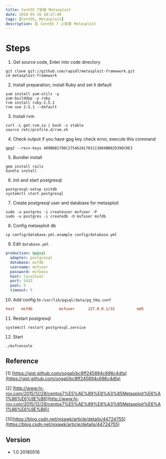 ```yaml
---
title: CentOS 7安装 Metasploit
date: 2018-05-16 18:27:40
tags: [CentOS, Metasploit]
description: 在 CentOS 7 上安装 Metasploit
---
```

<!-- ## Install metasploit on CentOS 7 -->

# Steps

1. Get source code, Enter into code directory

```shell
git clone git://github.com/rapid7/metasploit-framework.git
cd metasploit-framework
```

2. Install preparation, install Ruby and set it default

```shell
yum install yum-utils -y
yum-builddep -y ruby
rvm install ruby-2.5.1
rvm use 2.5.1 --default
```

3. Install rvm

```shell
curl -L get.rvm.io | bash -s stable
source /etc/profile.d/rvm.sh
```

4. Check output if you have gpg key check error, execute this command

```shell
gpg2 --recv-keys 409B6B1796C275462A1703113804BB82D39DC0E3
```

5. Bundler install

```shell
gem install rails
bundle install
```

6. Init and start postgresql 

```shell
postgresql-setup initdb
systemctl start postgresql
```

7. Create postgresql user and database for metasploit 

```shell
sudo -u postgres -i createuser msfuser -P
sudo -u postgres -i createdb -O msfuser msfdb
```

8. Config metasploit db

```shell
cp config/database.yml.example config/database.yml
```

9. Edit `database.yml`

```yaml
production: &pgsql
  adapter: postgresql
  database: msfdb
  username: msfuser
  password: msfpass
  host: localhost
  port: 5432
  pool: 5
  timeout: 5
```

10. Add  config to `/var/lib/pgsql/data/pg_hba.conf`

```conf
host   msfdb            msfuser      127.0.0.1/32          md5
```

11. Restart postgresql

```shell
systemctl restart postgresql.service
```

12. Start

```shell
./msfconsole
```

## Reference

\[1\] [https://gist.github.com/oogali/bc8ff245894c696c4dfa](https://gist.github.com/oogali/bc8ff245894c696c4dfa)

\[2\] [http://www.hi-roy.com/2015/12/28/centos7%E5%AE%89%E8%A3%85Metasploit%E6%A1%86%E6%9E%B6](http://www.hi-roy.com/2015/12/28/centos7%E5%AE%89%E8%A3%85Metasploit%E6%A1%86%E6%9E%B6)/

\[3\][https://blog.csdn.net/nixawk/article/details/44724755](https://blog.csdn.net/nixawk/article/details/44724755)

## Version

* 1.0 20180516